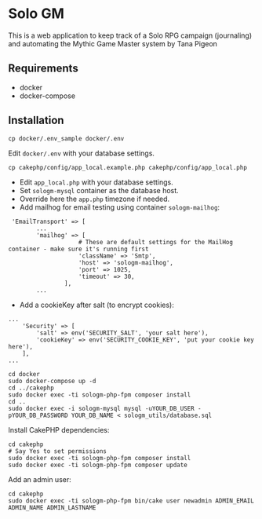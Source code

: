 # Solo GM

This is a web application to keep track of a Solo RPG campaign (journaling) and automating the Mythic Game Master system by Tana Pigeon


## Requirements

- docker
- docker-compose


## Installation


```
cp docker/.env_sample docker/.env 
```
Edit `docker/.env` with your database settings.

```
cp cakephp/config/app_local.example.php cakephp/config/app_local.php
```
- Edit `app_local.php` with your database settings.
- Set `sologm-mysql` container as the database host.
- Override here the `app.php` timezone if needed.
- Add mailhog for email testing using container `sologm-mailhog`:
```
 'EmailTransport' => [
        ...
        'mailhog' => [
                    # These are default settings for the MailHog container - make sure it's running first
                    'className' => 'Smtp',
                    'host' => 'sologm-mailhog',
                    'port' => 1025,
                    'timeout' => 30,
                ],
        ...
```
- Add a cookieKey after salt (to encrypt cookies):
```
...
    'Security' => [
        'salt' => env('SECURITY_SALT', 'your salt here'),
        'cookieKey' => env('SECURITY_COOKIE_KEY', 'put your cookie key here'),
    ],
...
```

```
cd docker
sudo docker-compose up -d
cd ../cakephp
sudo docker exec -ti sologm-php-fpm composer install
cd ..
sudo docker exec -i sologm-mysql mysql -uYOUR_DB_USER -pYOUR_DB_PASSWORD YOUR_DB_NAME < sologm_utils/database.sql
```

Install CakePHP dependencies:
```
cd cakephp
# Say Yes to set permissions
sudo docker exec -ti sologm-php-fpm composer install
sudo docker exec -ti sologm-php-fpm composer update
```

Add an admin user:
```
cd cakephp
sudo docker exec -ti sologm-php-fpm bin/cake user newadmin ADMIN_EMAIL ADMIN_NAME ADMIN_LASTNAME
```
